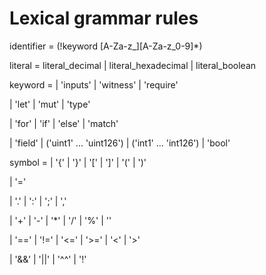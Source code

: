 # Lexical grammar rules

identifier = (!keyword [A-Za-z_][A-Za-z_0-9]*)

literal = literal_decimal | literal_hexadecimal | literal_boolean

keyword =
  | 'inputs'
  | 'witness'
  | 'require'
  
  | 'let'
  | 'mut'
  | 'type'
  
  | 'for'
  | 'if'
  | 'else'
  | 'match'
  
  | 'field'
  | ('uint1' ... 'uint126')
  | ('int1' ... 'int126')
  | 'bool'

symbol =
  | '{'
  | '}'
  | '['
  | ']'
  | '('
  | ')'
  
  | '='
  
  | '.'
  | ':'
  | ';'
  | ','

  | '+'
  | '-'
  | '*'
  | '/'
  | '%'
  | '\'
  
  | '=='
  | '!='
  | '<='
  | '>='
  | '<'
  | '>'
  
  | '&&'
  | '||'
  | '^^'
  | '!'
